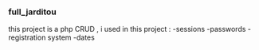 ### full_jarditou
this project is a php CRUD , i used in this project  : 
   -sessions 
   -passwords
   -registration system
   -dates
 

